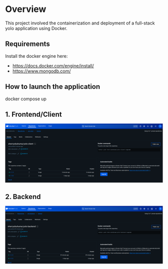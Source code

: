 # Overview
This project involved the containerization and deployment of a full-stack yolo application using Docker. 


## Requirements
Install the docker engine here:
- https://docs.docker.com/engine/install/
- https://www.mongodb.com/


## How to launch the application
docker compose up

## 1. Frontend/Client

![alt text](Yoloclient-2.png)

## 2. Backend

![alt text](Yolobackend-1.png)

